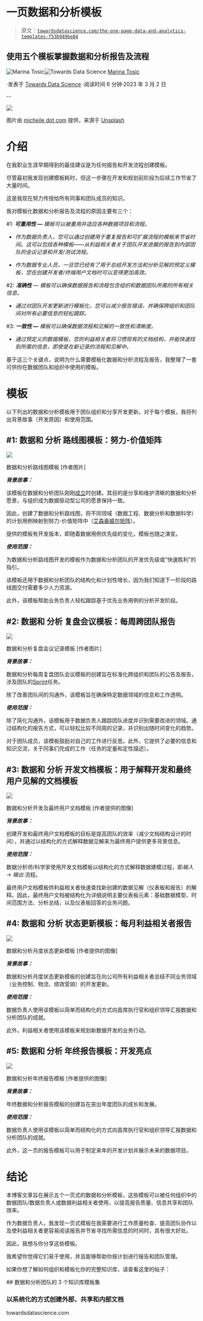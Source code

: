 # 一页数据和分析模板

> 原文：[`towardsdatascience.com/the-one-page-data-and-analytics-templates-f53b949be84`](https://towardsdatascience.com/the-one-page-data-and-analytics-templates-f53b949be84)

## 使用五个模板掌握数据和分析报告及流程

[](https://medium.com/@martosi?source=post_page-----f53b949be84--------------------------------)![Marina Tosic](https://medium.com/@martosi?source=post_page-----f53b949be84--------------------------------)[](https://towardsdatascience.com/?source=post_page-----f53b949be84--------------------------------)![Towards Data Science](https://towardsdatascience.com/?source=post_page-----f53b949be84--------------------------------) [Marina Tosic](https://medium.com/@martosi?source=post_page-----f53b949be84--------------------------------)

·发表于 [Towards Data Science](https://towardsdatascience.com/?source=post_page-----f53b949be84--------------------------------) ·阅读时间 6 分钟·2023 年 3 月 2 日

--

![](img/fc2aaa4155bf7d8d4681ba4c56fabec6.png)

图片由 [micheile dot com](https://unsplash.com/@micheile?utm_source=medium&utm_medium=referral) 提供，来源于 [Unsplash](https://unsplash.com/?utm_source=medium&utm_medium=referral)

# 介绍

在我职业生涯早期得到的最佳建议是为任何报告和开发流程创建模板。

尽管最初我发现创建模板耗时，但这一步骤在开发和规划前阶段为后续工作节省了大量时间。

这是我现在努力传授给所有同事和团队成员的知识。

我对模板化数据和分析报告及流程的原因主要有三个：

#1: ***可重用性 —*** *模板可以被重用并适应各种数据项目和流程。*

+   *作为数据负责人，您可以通过创建用于重复报告和可扩展流程的模板来节省时间。这可以包括各种模板——从利益相关者关于团队开发进展的报告到内部团队的会议记录和开发/测试流程。*

+   *作为数据专业人员，一旦您已经有了用于总结开发方法和分析见解的预定义模板，您在创建开发者/终端用户文档时可以变得更加高效。*

#2: ***准确性*** — *模板可以确保数据报告和流程包含组织和数据团队所需的所有相关信息。*

+   *通过对团队开发更新进行模板化，您可以减少报告错误，并确保跨组织和团队间对所有必要信息的轻松跟踪。*

#3: ***一致性 —*** *模板可以确保数据流程和见解的一致性和清晰度。*

+   *通过预定义的数据模板，您的利益相关者将习惯现有的文档结构，并能快速找到所需的信息，即使是在新记录的流程和见解中。*

基于这三个关键点，说明为什么需要模板化数据和分析流程及报告，我整理了一套可供你在数据团队和组织中使用的模板。

# 模板

以下列出的数据和分析模板用于团队组织和分享开发更新。对于每个模板，我将列出背景故事（开发原因）和使用范围。

## **#1: 数据和** 分析 **路线图模板：努力-价值矩阵**

![](img/bf189842c7295cd29190fabea408e90e.png)

数据和分析路线图模板 [作者图片]

***背景故事：***

该模板在数据和分析团队刚刚[成立](https://medium.com/towards-data-science/3-animated-movie-quotes-to-follow-when-establishing-a-data-analytics-team-e7fd84357d84)时创建。其目的是分享和维护清晰的数据和分析愿景，与组织成为数据驱动型公司的愿景保持一致。

因此，创建了数据和分析路线图，将不同领域（数据工程、数据分析和数据科学）的计划用例映射到努力-价值矩阵中（[艾森豪威尔矩阵](https://thedecisionlab.com/reference-guide/management/the-eisenhower-matrix)）。

提供的模板有开发版本，即随着数据用例优先级的变化，模板也随之演变。

***使用范围：***

为数据和分析路线图开发的模板作为数据和分析团队的开发优先级或“快速胜利”的指引。

该模板还用于数据和分析团队的结构化和计划性增长，因为我们知道下一阶段的路线图交付需要多少人力资源。

此外，该模板帮助业务负责人轻松跟踪基于优先业务用例的分析开发阶段。

## **#2: 数据和** 分析 **复盘会议模板：每周跨团队报告**

![](img/04a03eb07ed9c554964e4246ae7c4586.png)

数据和分析复盘会议记录模板 [作者图片]

***背景故事：***

数据和分析每周复盘团队会议模板的创建旨在标准化跨组织和团队的公告及报告，涉及团队的[Sprint](https://www.scrum.org/resources/what-is-a-sprint-in-scrum)任务。

除了改善团队间的沟通外，该模板旨在确保特定数据领域的信息和工作透明。

***使用范围：***

除了简化沟通外，该模板用于数据负责人跟踪团队进度并识别需要改进的领域。通过结构化的报告方式，可以轻松比较不同周的记录，并识别出随时间变化的趋势。

对于团队成员，该模板鼓励对自己的工作进行反思。此外，它提供了必要的信息和知识交流，关于同事们完成的工作（任务的定量和定性描述）。

## **#3: 数据和** 分析 **开发文档模板：用于解释开发和最终用户见解的文档模板**

![](img/362593499c23354d92f6c26b5057e9af.png)

数据和分析开发及最终用户文档模板 [作者提供的图像]

***背景故事：***

创建开发和最终用户文档模板的目标是提高团队的效率（减少文档结构设计的时间），并通过以结构化的方式解释数据见解来为最终用户提供更多背景信息。

***使用范围：***

数据分析师/科学家使用开发文档模板以结构化的方式解释数据建模过程，即*输入* → *输出* 流程。

最终用户文档模板供利益相关者快速查找新创建的数据见解（仪表板和报告）的解释。因此，最终用户文档被结构化为详细说明主要仪表板元素：基础数据模型、时间范围方法、分析总结，以及仪表板回答的业务问题。

## **#4: 数据和** 分析 **状态更新模板：每月利益相关者报告**

![](img/6dd385aea9e15f850d0b49be0fc1ff05.png)

数据和分析月度状态更新模板 [作者提供的图像]

***背景故事：***

数据和分析月度状态更新模板的创建旨在向公司所有利益相关者总结不同业务领域（业务控制、物流、绩效营销）的开发更新。

***使用范围：***

数据负责人使用该模板以简单而结构化的方式向首席执行官和组织领导汇报数据和分析团队的成就。

此外，利益相关者使用该模板来规划新数据开发的业务行动。

## **#5: 数据和** 分析 **年终报告模板：开发亮点**

![](img/6209c3cc65308ecbd8725c03826d8325.png)

数据和分析年终报告模板 [作者提供的图像]

***背景故事：***

年终数据和分析报告模板的创建旨在突出年度团队的成长和发展。

***使用范围：***

数据负责人使用该模板以简单而结构化的方式向首席执行官和组织领导汇报数据和分析团队的成就。

此外，这一页的报告模板可以用于制定来年的开发计划并展示未来的数据项目。

# 结论

本博客文章旨在展示五个一页式的数据和分析模板，这些模板可以被任何组织中的数据团队/数据负责人或数据利益相关者使用，以提高报告质量、信息共享和团队效率。

作为数据负责人，我发现一页式模板在我需要进行工作质量检查、提高团队协作以及使利益相关者更容易阅读报告并节省寻找所需信息的时间时，具有很大好处。

因此，我想与你分享这些模板。

我希望你觉得它们易于使用，并且能够帮助你按计划进行报告和团队管理。

如果你想了解如何组织和模板化你的完整知识库，请查看这里的帖子：

[](/3-clusters-of-knowledge-base-templates-for-data-and-analytics-teams-1d87cc26c93a?source=post_page-----f53b949be84--------------------------------) ## 数据和分析团队的 3 个知识库模板集

### 以系统化的方式创建外部、共享和内部文档

towardsdatascience.com
